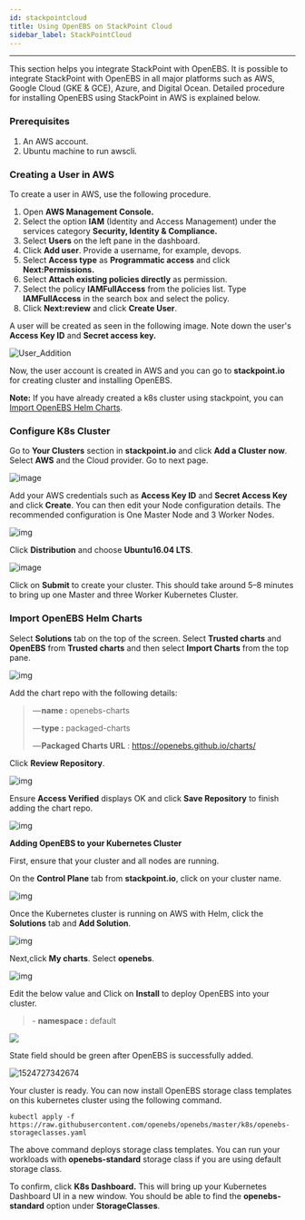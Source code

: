 ```yaml
---
id: stackpointcloud
title: Using OpenEBS on StackPoint Cloud
sidebar_label: StackPointCloud
---
```


------

This section helps you integrate StackPoint with OpenEBS. It is possible to integrate StackPoint with OpenEBS in all major platforms such as AWS, Google Cloud (GKE & GCE), Azure, and Digital Ocean. Detailed procedure for installing OpenEBS using StackPoint in AWS is explained below.

### **Prerequisites**

1. An AWS account.
2. Ubuntu machine to run awscli.

### **Creating a User in AWS**

To create a user in AWS, use the following procedure.

1. Open **AWS Management Console.**
2. Select the option **IAM** (Identity and Access Management) under the services category **Security, Identity & Compliance.**
3. Select **Users** on the left pane in the dashboard.
4. Click **Add user**. Provide a username, for example, devops.
5. Select **Access type** as **Programmatic access** and click **Next:Permissions.**
6. Select **Attach existing policies directly** as permission.
7. Select the policy **IAMFullAccess** from the policies list. Type **IAMFullAccess** in the search box and select the policy.
8. Click **Next:review** and click **Create User**.

A user will be created as seen in the following image. Note down the user's **Access Key ID** and **Secret access key.**

![User_Addition](https://docs.mayaonline.io/assets/Add_user.jpg)

Now, the user account is created in AWS and you can go to **stackpoint.io** for creating cluster and installing OpenEBS.

**Note:** If you have already created a k8s cluster using stackpoint, you can [Import OpenEBS Helm Charts](#ImportHelmCharts).

### **Configure K8s Cluster**

Go to **Your Clusters** section in **stackpoint.io** and click **Add a Cluster now**. Select **AWS** and the Cloud provider. Go to next page.

![image](/docs/assets/platform_stackpoint.png)

Add your AWS credentials such as **Access Key ID** and **Secret Access Key** and click **Create**. You can then edit your Node configuration details. The recommended configuration is One Master Node and 3 Worker Nodes.

![img](/docs/assets/provider_stackpoint.png)

Click **Distribution** and choose **Ubuntu16.04 LTS**.

![image](/docs/assets/ubuntu_stackpoint.png)

Click on **Submit** to create your cluster. This should take around 5–8 minutes to bring up one Master and three Worker Kubernetes Cluster.

### **Import OpenEBS Helm Charts** <a name="ImportHelmCharts"></a>

Select **Solutions** tab on the top of the screen. Select  **Trusted charts** and **OpenEBS** from **Trusted charts** and then select **Import Charts** from the top pane.

![img](https://cdn-images-1.medium.com/max/800/0*vZr9hqN35SCCsx-a.png)

Add the chart repo with the following details:

>  — **name :** openebs-charts
>
>  — **type :** packaged-charts
>
>  — **Packaged Charts URL** : <https://openebs.github.io/charts/>

Click **Review Repository**.

![img](https://cdn-images-1.medium.com/max/800/0*lkT38CLmsESK2i1T.png)

Ensure **Access Verified** displays OK and click **Save Repository** to finish adding the chart repo.

![img](https://cdn-images-1.medium.com/max/800/0*tS9uArAROjoOLc05.png)

**Adding OpenEBS to your Kubernetes Cluster**

First, ensure that your cluster and all nodes are running.

On the **Control Plane** tab from **stackpoint.io**, click on your cluster name.

![img](/docs/assets/cluster_stackpoint.png)

Once the Kubernetes cluster is running on AWS with Helm, click the **Solutions** tab and **Add Solution**.

![img](/docs/assets/solutions_stackpoint.png)

Next,click **My charts**. Select **openebs**.

![img](/docs/assets/charts_stackpoint.png)

Edit the below value and Click on **Install** to deploy OpenEBS into your cluster.

> \- **namespace :** default
>

![](docs/assets/install_stackpoint.png)

State field should be green after OpenEBS is successfully added.

![1524727342674](/docs/assets/openebs-success-install-stackpoint.PNG)

Your cluster is ready. You can now install OpenEBS storage class templates on this kubernetes cluster using the following command.

```
kubectl apply -f https://raw.githubusercontent.com/openebs/openebs/master/k8s/openebs-storageclasses.yaml
```

The above command deploys storage class templates. You can run your workloads with **openebs-standard** storage class if you are using default storage class.

To confirm, click **K8s Dashboard.** This will bring up your Kubernetes Dashboard UI in a new window. You should be able to find the **openebs-standard** option under **StorageClasses**.




<!-- Hotjar Tracking Code for https://docs.openebs.io -->
<script>
   (function(h,o,t,j,a,r){
       h.hj=h.hj||function(){(h.hj.q=h.hj.q||[]).push(arguments)};
       h._hjSettings={hjid:785693,hjsv:6};
       a=o.getElementsByTagName('head')[0];
       r=o.createElement('script');r.async=1;
       r.src=t+h._hjSettings.hjid+j+h._hjSettings.hjsv;
       a.appendChild(r);
   })(window,document,'https://static.hotjar.com/c/hotjar-','.js?sv=');
</script>

